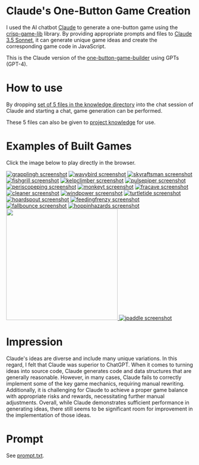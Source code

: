 # Claude's One-Button Game Creation

I used the AI chatbot [Claude](https://claude.ai/) to generate a one-button game using the [crisp-game-lib](https://github.com/abagames/crisp-game-lib) library. By providing appropriate prompts and files to [Claude 3.5 Sonnet](https://www.anthropic.com/news/claude-3-5-sonnet), it can generate unique game ideas and create the corresponding game code in JavaScript.

This is the Claude version of the [one-button-game-builder](https://github.com/abagames/one-button-game-builder) using GPTs (GPT-4).

# How to use

By dropping [set of 5 files in the knowledge directory](./knowledge/) into the chat session of Claude and starting a chat, game generation can be performed.

These 5 files can also be given to [project knowledge](https://www.anthropic.com/news/projects) for use.

# Examples of Built Games

Click the image below to play directly in the browser.

[![grapplingh screenshot](./docs/grapplingh/screenshot.gif)](https://abagames.github.io/claude-one-button-game-creation/?grapplingh)
[![wavybird screenshot](./docs/wavybird/screenshot.gif)](https://abagames.github.io/claude-one-button-game-creation/?wavybird)
[![skyraftsman screenshot](./docs/skyraftsman/screenshot.gif)](https://abagames.github.io/claude-one-button-game-creation/?skyraftsman)
[![fishgrill screenshot](./docs/fishgrill/screenshot.gif)](https://abagames.github.io/claude-one-button-game-creation/?fishgrill)
[![kelpclimber screenshot](./docs/kelpclimber/screenshot.gif)](https://abagames.github.io/claude-one-button-game-creation/?kelpclimber)
[![pulsepiper screenshot](./docs/pulsepiper/screenshot.gif)](https://abagames.github.io/claude-one-button-game-creation/?pulsepiper)
[![periscopeping screenshot](./docs/periscopeping/screenshot.gif)](https://abagames.github.io/claude-one-button-game-creation/?periscopeping)
[![monkeyt screenshot](./docs/monkeyt/screenshot.gif)](https://abagames.github.io/claude-one-button-game-creation/?monkeyt)
[![fracave screenshot](./docs/fracave/screenshot.gif)](https://abagames.github.io/claude-one-button-game-creation/?fracave)
[![cleaner screenshot](./docs/cleaner/screenshot.gif)](https://abagames.github.io/claude-one-button-game-creation/?cleaner)
[![windpower screenshot](./docs/windpower/screenshot.gif)](https://abagames.github.io/claude-one-button-game-creation/?windpower)
[![turtletide screenshot](./docs/turtletide/screenshot.gif)](https://abagames.github.io/claude-one-button-game-creation/?turtletide)
[![hoardspout screenshot](./docs/hoardspout/screenshot.gif)](https://abagames.github.io/claude-one-button-game-creation/?hoardspout)
[![feedingfrenzy screenshot](./docs/feedingfrenzy/screenshot.gif)](https://abagames.github.io/claude-one-button-game-creation/?feedingfrenzy)
[![fallbounce screenshot](./docs/fallbounce/screenshot.gif)](https://abagames.github.io/claude-one-button-game-creation/?fallbounce)
[![hoppinhazards screenshot](./docs/hoppinhazards/screenshot.gif)](https://abagames.github.io/claude-one-button-game-creation/?hoppinhazards)
<a href="https://abagames.github.io/claude-one-button-game-creation/?bridgecross"><img src="./docs/bridgecross/screenshot.gif" width="300px">
[![jpaddle screenshot](./docs/jpaddle/screenshot.gif)](https://abagames.github.io/claude-one-button-game-creation/?jpaddle)

# Impression

Claude's ideas are diverse and include many unique variations. In this regard, I felt that Claude was superior to ChatGPT. When it comes to turning ideas into source code, Claude generates code and data structures that are generally reasonable. However, in many cases, Claude fails to correctly implement some of the key game mechanics, requiring manual rewriting. Additionally, it is challenging for Claude to achieve a proper game balance with appropriate risks and rewards, necessitating further manual adjustments. Overall, while Claude demonstrates sufficient performance in generating ideas, there still seems to be significant room for improvement in the implementation of those ideas.

# Prompt

See [prompt.txt](./knowledge/prompt.txt).
